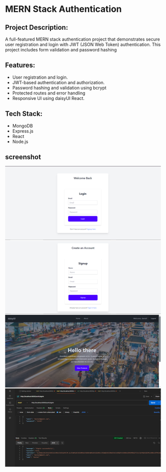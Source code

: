 # MERN Stack Authentication

## Project Description:
A full-featured MERN stack authentication project that demonstrates secure user registration and login with JWT (JSON Web Token) authentication. This project includes form validation and password hashing

## Features:
- User registration and login.
- JWT-based authentication and authorization.
- Password hashing and validation using bcrypt
- Protected routes and error handling
- Responsive UI using daisyUI React.

## Tech Stack:
- MongoDB
- Express.js
- React
- Node.js


## screenshot

![App Screenshot](https://github.com/DanialRashid786/MERN-Stack-Authentication/blob/master/Screenshot/1.png)
![App Screenshot](https://github.com/DanialRashid786/MERN-Stack-Authentication/blob/master/Screenshot/2.png)
![App Screenshot](https://github.com/DanialRashid786/MERN-Stack-Authentication/blob/master/Screenshot/3.png)
![App Screenshot](https://github.com/DanialRashid786/MERN-Stack-Authentication/blob/master/Screenshot/4.png)

